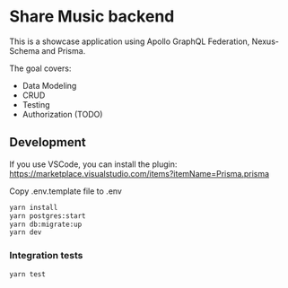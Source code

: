 # Share Music backend

This is a showcase application using Apollo GraphQL Federation, Nexus-Schema and Prisma.

The goal covers:

-   Data Modeling
-   CRUD
-   Testing
-   Authorization (TODO)

## Development

If you use VSCode, you can install the plugin: <https://marketplace.visualstudio.com/items?itemName=Prisma.prisma>

Copy .env.template file to .env

```bash
yarn install
yarn postgres:start
yarn db:migrate:up
yarn dev
```

### Integration tests

```bash
yarn test
```
